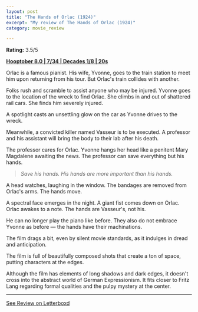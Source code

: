 ```yaml
---
layout: post
title: "The Hands of Orlac (1924)"
excerpt: "My review of The Hands of Orlac (1924)"
category: movie_review

---
```


**Rating:** 3.5/5

<b><a href="https://boxd.it/pOvfW/detail">Hooptober 8.0 | 7/34 | Decades 1/8 | 20s</a></b>

Orlac is a famous pianist. His wife, Yvonne, goes to the train station to meet him upon returning from his tour. But Orlac's train collides with another.

Folks rush and scramble to assist anyone who may be injured. Yvonne goes to the location of the wreck to find Orlac. She climbs in and out of shattered rail cars. She finds him severely injured.

A spotlight casts an unsettling glow on the car as Yvonne drives to the wreck.

Meanwhile, a convicted killer named Vasseur is to be executed. A professor and his assistant will bring the body to their lab after his death.

The professor cares for Orlac. Yvonne hangs her head like a penitent Mary Magdalene awaiting the news. The professor can save everything but his hands.

<blockquote><i>Save his hands. His hands are more important than his hands.</i></blockquote>

A head watches, laughing in the window. The bandages are removed from Orlac's arms. The hands move.

A spectral face emerges in the night. A giant fist comes down on Orlac. Orlac awakes to a note. The hands are Vasseur's, not his.

He can no longer play the piano like before. They also do not embrace Yvonne as before — the hands have their machinations.

The film drags a bit, even by silent movie standards, as it indulges in dread and anticipation.

The film is full of beautifully composed shots that create a ton of space, putting characters at the edges.

Although the film has elements of long shadows and dark edges, it doesn't cross into the abstract world of German Expressionism. It fits closer to Fritz Lang regarding formal qualities and the pulpy mystery at the center.

<hr>

[See Review on Letterboxd](https://boxd.it/5xyw4J)
